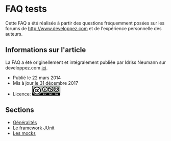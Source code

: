 # FAQ tests

Cette FAQ a été réalisée à partir des questions fréquemment posées sur les forums de http://www.developpez.com et de l'expérience personnelle des auteurs.

## Informations sur l'article

La FAQ a été originellement et intégralement publiée par Idriss Neumann sur developpez.com [ici](https://java.developpez.com/faq/tests).

* Publié le 22 mars 2014
* Mis à jour le 31 décembre 2017
* Licence: [![cc-by-nc-sa](../../img/cc-by-nc-sa.png)](https://creativecommons.org/licenses/by-nc-sa/3.0/deed.fr)

## Sections

* [Généralités](./generalites.md)
* [Le framework JUnit](./junit/README.md)
* [Les mocks](./mocks/README.md)
